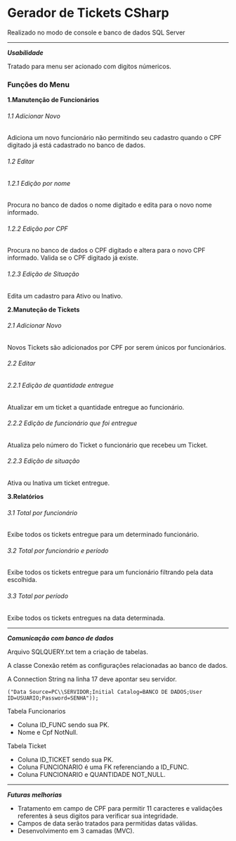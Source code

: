 # Gerador de Tickets CSharp
Realizado no modo de console e banco de dados SQL Server

------------
***Usabilidade***

Tratado para menu ser acionado com digitos númericos.

### Funções do Menu<br/>

 **1.Manutenção de Funcionários**<br/>
  ###### 1.1 Adicionar Novo <br/>
Adiciona um novo funcionário não permitindo seu cadastro quando o CPF digitado já está cadastrado no banco de dados.

   ###### 1.2 Editar<br />
   ###### 1.2.1 Edição por nome<br/>
Procura no banco de dados o nome digitado e edita para o novo nome informado.<br/>
  ###### 1.2.2 Edição por CPF<br/>
Procura no banco de dados o CPF digitado e altera para o novo CPF informado. Valida se o CPF digitado já existe.<br/>
   ###### 1.2.3 Edição de Situação<br/>
Edita um cadastro para Ativo ou Inativo. 

 **2.Manuteção de Tickets**<br/>
###### 2.1 Adicionar Novo<br/>
Novos Tickets são adicionados por CPF por serem únicos por funcionários.<br/>
###### 2.2 Editar<br/>
###### 2.2.1 Edição de quantidade entregue<br/>
Atualizar em um ticket a quantidade entregue ao funcionário.<br/>
###### 2.2.2 Edição de funcionário que foi entregue <br/>
Atualiza pelo número do Ticket o funcionário que recebeu um Ticket.
###### 2.2.3 Edição de situação
Ativa ou Inativa um ticket entregue.<br/>

 **3.Relatórios**<br/>
###### 3.1 Total por funcionário<br/>
Exibe todos os tickets entregue para um determinado funcionário.<br/>
###### 3.2 Total por funcionário e período<br/>
Exibe todos os tickets entregue para um funcionário filtrando pela data escolhida.<br/>
###### 3.3 Total por período<br/>
Exibe todos os tickets entregues na data determinada.<br/>








------------
***Comunicação com banco de dados***

Arquivo SQLQUERY.txt tem a criação de tabelas.

A classe Conexão retém as configurações relacionadas ao banco de dados.

A Connection String na linha 17 deve apontar seu servidor.

`("Data Source=PC\\SERVIDOR;Initial Catalog=BANCO DE DADOS;User ID=USUARIO;Password=SENHA"));`


Tabela Funcionarios

- Coluna ID_FUNC sendo sua PK.
- Nome e Cpf NotNull.

Tabela Ticket

- Coluna ID_TICKET sendo sua PK.
- Coluna FUNCIONARIO é uma FK referenciando a ID_FUNC.
- Coluna FUNCIONARIO e QUANTIDADE NOT_NULL.



------------
***Futuras melhorias***

- Tratamento em campo de CPF para permitir 11 caracteres e validações referentes à seus digitos para verificar sua integridade.
- Campos de data serão tratados para permitidas datas válidas.
- Desenvolvimento em 3 camadas (MVC).
